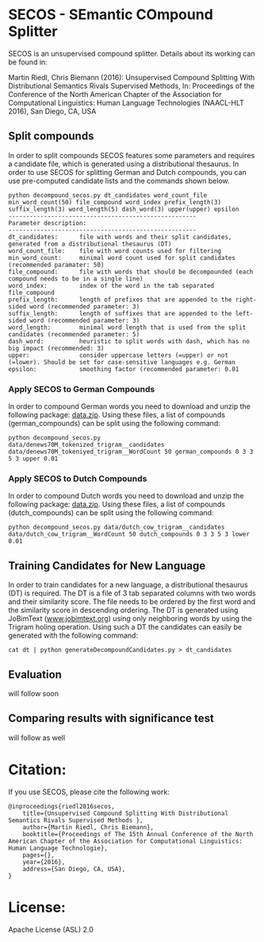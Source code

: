 # SECOS - SEmantic COmpound Splitter

SECOS is an unsupervised compound splitter. Details about its working can be found in:

Martin Riedl, Chris Biemann (2016): Unsupervised Compound Splitting With Distributional Semantics Rivals Supervised Methods, In: Proceedings of the Conference of the North American Chapter of the Association for Computational Linguistics: Human Language Technologies (NAACL-HLT 2016), San Diego, CA, USA

## Split compounds

In order to split compounds SECOS features some parameters and requires a candidate file, which is generated using a distributional thesaurus. In order to use SECOS for splitting German and Dutch compounds, you can use pre-computed candidate lists and the commands shown below.

```
python decompound_secos.py dt_candidates word_count_file min_word_count(50) file_compound word_index prefix_length(3) suffix_length(3) word_length(5) dash_word(3) upper(upper) epsilon
-----------------------------------------------------
Parameter description:
-----------------------------------------------------
dt_candidates:		file with words and their split candidates, generated from a distributional thesaurus (DT)
word_count_file:	file with word counts used for filtering
min_word_count:		minimal word count used for split candidates (recommended paramater: 50)
file_compound:		file with words that should be decompounded (each compound needs to be in a single line)
word_index:			index of the word in the tab separated file_compound
prefix_length:		length of prefixes that are appended to the right-sided word (recommended parameter: 3)
suffix_length:		length of suffixes that are appended to the left-sided word (recommended parameter: 3)
word_length:		minimal word length that is used from the split candidates (recommended parameter: 5)
dash_word:			heuristic to split words with dash, which has no big impact (recommended: 3)
upper:				consider uppercase letters (=upper) or not (=lower). Should be set for case-sensitive languages e.g. German
epsilon:			smoothing factor (recommended parameter: 0.01
```

### Apply SECOS to German Compounds

In order to compound German words you need to download and unzip the following package: [data.zip](https://maggie.lt.informatik.tu-darmstadt.de/files/SECOS/data.zip). Using these files, a list of compounds (german_compounds) can be split using the following command:


```
python decompound_secos.py data/denews70M_tokenized_trigram__candidates data/denews70M_tokeniyed_trigram__WordCount 50 german_compounds 0 3 3 5 3 upper 0.01
```


### Apply SECOS to Dutch Compounds
In order to compound Dutch words you need to download and unzip the following package: [data.zip](https://maggie.lt.informatik.tu-darmstadt.de/files/SECOS/data.zip). Using these files, a list of compounds (dutch_compounds) can be split using the following command:

```
python decompound_secos.py data/dutch_cow_trigram__candidates data/dutch_cow_trigram__WordCount 50 dutch_compounds 0 3 3 5 3 lower 0.01
```


## Training Candidates for New Language
In order to train candidates for a new language, a distributional thesaurus (DT) is required. The DT is a file of 3 tab separated columns with two words and their similarity score. The file needs to be ordered by the first word and the similarity score in descending ordering. The DT is generated using JoBimText (www.jobimtext.org) using only neighboring words by using the Trigram holing operation.
Using such a DT the candidates can easily be generated with the following command:

```
cat dt | python generateDecompoundCandidates.py > dt_candidates
```



## Evaluation

will follow soon

## Comparing results with significance test

will follow as well

# Citation:

If you use SECOS, please cite the following work:

```
@inproceedings{riedl2016secos,
    title={Unsupervised Compound Splitting With Distributional Semantics Rivals Supervised Methods },
    author={Martin Riedl, Chris Biemann},
    booktitle={Proceedings of The 15th Annual Conference of the North American Chapter of the Association for Computational Linguistics: Human Language Technologie},
    pages={},
    year={2016},
    address={San Diego, CA, USA},
}
```

# License:

Apache License (ASL) 2.0
